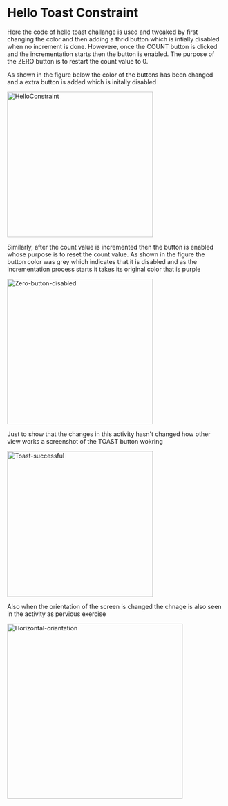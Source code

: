 # Hello Toast Constraint
Here the code of hello toast challange is used and tweaked by first changing the color and then adding a thrid button which is intially disabled 
when no increment is done. Howevere, once the COUNT button is clicked and the incrementation starts then the button is enabled. The purpose of the
ZERO button is to restart the count value to 0.

As shown in the figure below the color of the buttons has been changed and a extra button is added which is initally disabled

<img width="337" alt="HelloConstraint" src="https://user-images.githubusercontent.com/50906104/170834733-91c3d745-d2d9-4a54-b3a9-2b636308278f.png">

Similarly, after the count value is incremented then the button is enabled whose purpose is to reset the count value. As shown in the figure the 
button color was grey which indicates that it is disabled and as the incrementation process starts it takes its original color that is purple

<img width="337" alt="Zero-button-disabled" src="https://user-images.githubusercontent.com/50906104/170834778-628cea1b-8991-4804-a225-8381c43999db.png">

Just to show that the changes in this activity hasn't changed how other view works a screenshot of the TOAST button wokring 

<img width="337" alt="Toast-successful" src="https://user-images.githubusercontent.com/50906104/170834882-c7a39f0f-7c59-4f1a-9250-45f4a5e6ed51.png">

Also when the orientation of the screen is changed the chnage is also seen in the activity as pervious exercise

<img width="406" alt="Horizontal-oriantation" src="https://user-images.githubusercontent.com/50906104/170834895-63a93d96-a3cf-4d1e-b0b7-89da2fb5fe3d.png">
